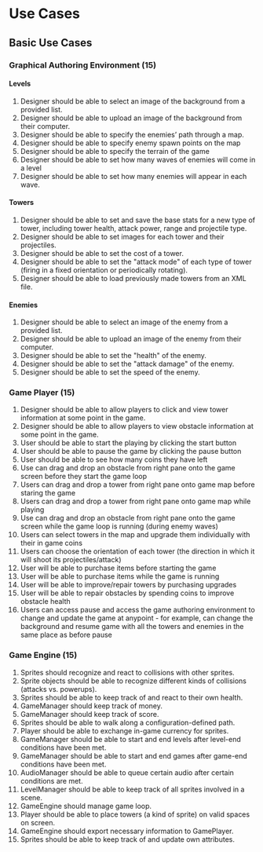 # Use Cases
## Basic Use Cases
### Graphical Authoring Environment (15)

#### Levels
1. Designer should be able to select an image of the background from a provided list.
2. Designer should be able to upload an image of the background from their computer.
3. Designer should be able to specify the enemies’ path through a map.
4. Designer should be able to specify enemy spawn points on the map
5. Designer should be able to specify the terrain of the game
6. Designer should be able to set how many waves of enemies will come in a level
7. Designer should be able to set how many enemies will appear in each wave.

#### Towers
1. Designer should be able to set and save the base stats for a new type of tower, including tower health, attack power, range and projectile type.
2. Designer should be able to set images for each tower and their projectiles. 
3. Designer should be able to set the cost of a tower.
4. Designer should be able to set the "attack mode" of each type of tower (firing in a fixed orientation or periodically rotating).
5. Designer should be able to load previously made towers from an XML file.

#### Enemies
1. Designer should be able to select an image of the enemy from a provided list.
2. Designer should be able to upload an image of the enemy from their computer.
3. Designer should be able to set the "health" of the enemy.
4. Designer should be able to set the "attack damage" of the enemy.
5. Designer should be able to set the speed of the enemy.



### Game Player (15)
1. Designer should be able to allow players to click and view tower information at some point in the game.
2. Designer should be able to allow players to view obstacle information at some point in the game.
3. User should be able to start the playing by clicking the start button
4. User should be able to pause the game by clicking the pause button
5. User should be able to see how many coins they have left
6. Use can drag and drop an obstacle from right pane onto the game screen before they start the game loop
7. Users can drag and drop a tower from right pane onto game map before staring the game
8. Users can drag and drop a tower from right pane onto game map while playing
9. Use can drag and drop an obstacle from right pane onto the game screen while the game loop is running (during enemy waves)
10. Users can select towers in the map and upgrade them individually with their in game coins
11. Users can choose the orientation of each tower (the direction in which it will shoot its projectiles/attack)
12. User will be able to purchase items before starting the game
13. User will be able to purchase items while the game is running 
14. User will be able to improve/repair towers by purchasing upgrades
15. User will be able to repair obstacles by spending coins to improve obstacle health
16. Users can access pause and access the game authoring environment to change and update the game at anypoint - for example, can change the background and resume game with all the towers and enemies in the same place as before pause


### Game Engine (15)
1. Sprites should recognize and react to collisions with other sprites.
1. Sprite objects should be able to recognize different kinds of collisions (attacks vs. powerups). 
1. Sprites should be able to keep track of and react to their own health.
1. GameManager should keep track of money.
1. GameManager should keep track of score.
1. Sprites should be able to walk along a configuration-defined path.
1. Player should be able to exchange in-game currency for sprites.
1. GameManager should be able to start and end levels after level-end conditions have been met.
1. GameManager should be able to start and end games after game-end conditions have been met.
1. AudioManager should be able to queue certain audio after certain conditions are met.
1. LevelManager should be able to keep track of all sprites involved in a scene.
2. GameEngine should manage game loop.
3. Player should be able to place towers (a kind of sprite) on valid spaces on screen.
4. GameEngine should export necessary information to GamePlayer.
5. Sprites should be able to keep track of and update own attributes.
